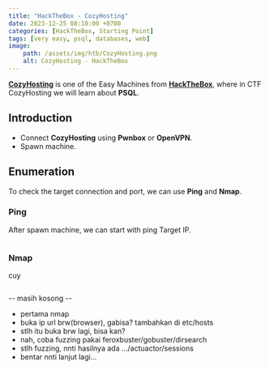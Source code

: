 ```yaml
---
title: "HackTheBox - CozyHosting"
date: 2023-12-25 08:10:00 +0700
categories: [HackTheBox, Starting Point]
tags: [very easy, psql, databases, web]
image:
    path: /assets/img/htb/CozyHosting.png
    alt: CozyHosting - HackTheBox
---
```


[**CozyHosting**](https://app.hackthebox.com/starting-point) is one of the Easy Machines from [**HackTheBox**](https://app.hackthebox.com/), where in CTF CozyHosting we will learn about **PSQL**.

## Introduction

- Connect **CozyHosting** using **Pwnbox** or **OpenVPN**.
- Spawn machine.

## Enumeration

To check the target connection and port, we can use **Ping** and **Nmap**.

### Ping

After spawn machine, we can start with ping Target IP.

```bash

```

### Nmap

cuy

```bash

```

-- masih kosong --
- pertama nmap
- buka ip url brw(browser), gabisa? tambahkan di etc/hosts
- stlh itu buka brw lagi, bisa kan?
- nah, coba fuzzing pakai feroxbuster/gobuster/dirsearch
- stlh fuzzing, nnti hasilnya ada .../actuactor/sessions
- bentar nnti lanjut lagi...